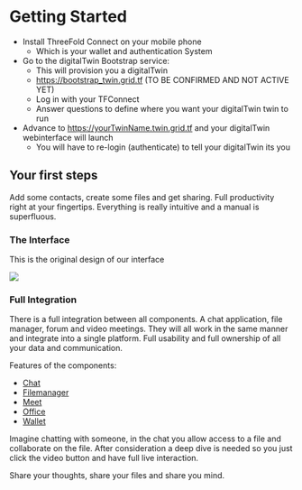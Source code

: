 # Getting Started

- Install ThreeFold Connect on your mobile phone
  - Which is your wallet and authentication System
- Go to the digitalTwin Bootstrap service:
  - This will provision you a digitalTwin
  - https://bootstrap_twin.grid.tf (TO BE CONFIRMED AND NOT ACTIVE YET)
  - Log in with your TFConnect
  - Answer questions to define where you want your digitalTwin twin to run
- Advance to https://yourTwinName.twin.grid.tf and your digitalTwin webinterface will launch
  - You will have to re-login (authenticate) to tell your digitalTwin its you

## Your first steps

Add some contacts, create some files and get sharing. Full productivity right at your fingertips. Everything is really intuitive and a manual is superfluous.

### The Interface
This is the original design of our interface

![](img/interface.jpg)


### Full Integration
There is a full integration between all components. A chat application, file manager, forum and video meetings. They will all work in the same manner and integrate into a single platform. Full usability and full ownership of all your data and communication.

Features of the components:
- [Chat](threefold:chat)
- [Filemanager](filemanager)
- [Meet](meet)
- [Office](office)
- [Wallet](wallet)

Imagine chatting with someone, in the chat you allow access to a file and collaborate on the file. After consideration a deep dive is needed so you just click the video button and have full live interaction.

Share your thoughts, share your files and share you mind.